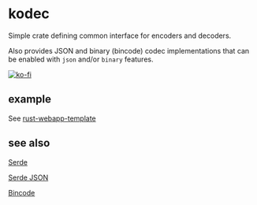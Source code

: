 # kodec
Simple crate defining common interface for encoders and decoders.

Also provides JSON and binary (bincode) codec implementations that can be enabled with `json` and/or `binary` features.

[![ko-fi](https://ko-fi.com/img/githubbutton_sm.svg)](https://ko-fi.com/O5O31JYZ4)

## example

See [rust-webapp-template](https://github.com/zduny/rust-webapp-template)

## see also
[Serde](https://serde.rs/)

[Serde JSON](https://github.com/serde-rs/json)

[Bincode](https://github.com/bincode-org/bincode)
